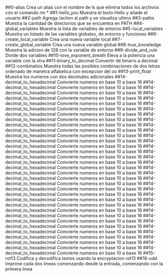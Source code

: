 ##0-alias
Crea un alias con el nombre de ls que elimina todos los archivos con el comando rm *
##1-hello_you
Muestra el texto Hello y añade el usuario
##2-path
Agrega /action al path y se visualiza ultimo
##3-paths
Muestra la cantidad de directorios que se encuentra en PATH
##4-global_variables
Muestra la lista de variables de entorno
##5-local_variables
Muestra un listado de las variables globales, de entorno y funciones
##6-create_local_variable
Crea una nueva variable local
##7-create_global_variable
Crea una nueva variable global
##8-true_knowledge
Muestra la adicion de 128 con la variable de entorno
##9-divide_and_rule
Divide dos variables
##10-love_exponent_breath
Eleva a la potencia una variable con la otra
##11-binary_to_decimal
Convertir de binario a decimal
##12-combinatios
Muestra todas las posibles combinaciones de dos letras ordenado de manetra alfabetica con excepcion del oo
##13-print_float
Muestra los numeros con dos decimales adicionales
##14-decimal_to_hexadecimal
Comvierte numeros en base 10 a base 16
##14-decimal_to_hexadecimal
Comvierte numeros en base 10 a base 16
##14-decimal_to_hexadecimal
Comvierte numeros en base 10 a base 16
##14-decimal_to_hexadecimal
Comvierte numeros en base 10 a base 16
##14-decimal_to_hexadecimal
Comvierte numeros en base 10 a base 16
##14-decimal_to_hexadecimal
Comvierte numeros en base 10 a base 16
##14-decimal_to_hexadecimal
Comvierte numeros en base 10 a base 16
##14-decimal_to_hexadecimal
Comvierte numeros en base 10 a base 16
##14-decimal_to_hexadecimal
Comvierte numeros en base 10 a base 16
##14-decimal_to_hexadecimal
Comvierte numeros en base 10 a base 16
##14-decimal_to_hexadecimal
Comvierte numeros en base 10 a base 16
##14-decimal_to_hexadecimal
Comvierte numeros en base 10 a base 16
##14-decimal_to_hexadecimal
Comvierte numeros en base 10 a base 16
##14-decimal_to_hexadecimal
Comvierte numeros en base 10 a base 16
##14-decimal_to_hexadecimal
Comvierte numeros en base 10 a base 16
##14-decimal_to_hexadecimal
Comvierte numeros en base 10 a base 16
##14-decimal_to_hexadecimal
Comvierte numeros en base 10 a base 16
##14-decimal_to_hexadecimal
Comvierte numeros en base 10 a base 16
##14-decimal_to_hexadecimal
Comvierte numeros en base 10 a base 16
##14-decimal_to_hexadecimal
Comvierte numeros en base 10 a base 16
##14-decimal_to_hexadecimal
Comvierte numeros en base 10 a base 16
##14-decimal_to_hexadecimal
Comvierte numeros en base 10 a base 16
##14-decimal_to_hexadecimal
Comvierte numeros en base 10 a base 16
##14-decimal_to_hexadecimal
Comvierte numeros en base 10 a base 16
##14-decimal_to_hexadecimal
Comvierte numeros en base 10 a base 16
##14-decimal_to_hexadecimal
Comvierte numeros en base 10 a base 16
##14-decimal_to_hexadecimal
Comvierte numeros en base 10 a base 16
##14-decimal_to_hexadecimal
Comvierte numeros en base 10 a base 16
##14-decimal_to_hexadecimal
Comvierte numeros en base 10 a base 16
##14-decimal_to_hexadecimal
Comvierte numeros en base 10 a base 16
##14-decimal_to_hexadecimal
Comvierte numeros en base 10 a base 16
##14-decimal_to_hexadecimal
Comvierte numeros en base 10 a base 16
##14-decimal_to_hexadecimal
Comvierte numeros en base 10 a base 16
##15-rot13
Codifica y decodifica textos usando la encryptacion rot13
##16-odd
Imprime cada dos lineas comenzando desde la entrada, comenzando con la primera linea

